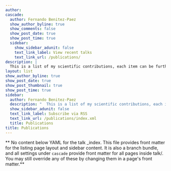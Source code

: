 ```yaml
---
author: 
cascade:
  author: Fernando Benitez-Paez
  show_author_byline: true
  show_comments: false
  show_post_date: true
  show_post_time: true
  sidebar:
    show_sidebar_adunit: false
    text_link_label: View recent talks
    text_link_url: /publications/
description: |
  This is a list of my scientific contributions, each item can be further open to get more information.
layout: list
show_author_byline: true
show_post_date: true
show_post_thumbnail: true
show_post_time: true
sidebar:
  author: Fernando Benitez-Paez
  description: "  This is a list of my scientific contributions, each item can be further open to get more information.\n"
  show_sidebar_adunit: false
  text_link_label: Subscribe via RSS
  text_link_url: /publications/index.xml
  title: Publications
title: Publications
---
```


** No content below YAML for the talk _index. This file provides front matter for the listing page layout and sidebar content. It is also a branch bundle, and all settings under `cascade` provide front matter for all pages inside talk/. You may still override any of these by changing them in a page's front matter.**
